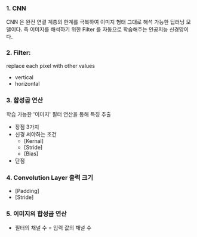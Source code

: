 ### 1. CNN
CNN 은 완전 연결 계층의 한계를 극복하여 이미지 형태 그대로 해석 가능한 딥러닝 모델이다.
즉 이미지를 해석하기 위한 Filter 를 자동으로 학습해주는 인공지능 신경망이다.

### 2. Filter:
replace each pixel with other values
- vertical
- horizontal


### 3. 합성곱 연산
학습 가능한 '이미지' 필터 연산을 통해 특징 추출

- 장점 3가지
- 신경 써야하는 조건
	- [Kernal]
	- [Stride]
	- [Bias]
- 단점

### 4. Convolution Layer 출력 크기
- [Padding]
- [Stride]

### 5. 이미지의 합성곱 연산
- 필터의 채널 수 = 입력 값의 채널 수